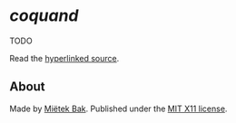 _coquand_
=========

TODO

Read the [hyperlinked source](https://mietek.github.io/coquand/).


About
-----

Made by [Miëtek Bak](https://mietek.io/).  Published under the [MIT X11 license](LICENSE.md).
